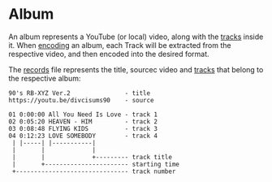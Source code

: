 # Album

An album represents a YouTube (or local) video, along with the [tracks](./track.md) inside it. When [encoding](./encoding.md) an album, each Track will be extracted from the respective video, and then encoded into the desired format.

The [records](./record.md) file represents the title, sourcec video and [tracks](./track.md) that belong to the respective album:

```
90's RB-XYZ Ver.2               - title
https://youtu.be/divcisums90    - source

01 0:00:00 All You Need Is Love - track 1
02 0:05:20 HEAVEN - HIM         - track 2
03 0:08:48 FLYING KIDS          - track 3
04 0:12:23 LOVE SOMEBODY        - track 4
 | |-----| |-----------|
 |       |             |
 |       |             +--------- track title
 |       +----------------------- starting time
 +------------------------------- track number
```